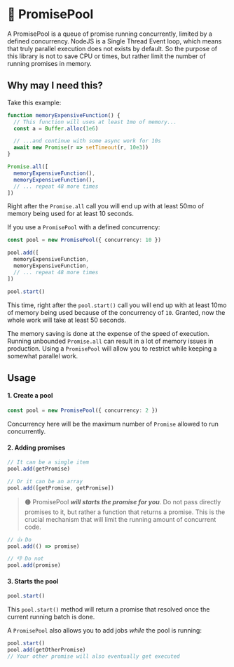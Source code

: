 🛁 PromisePool
===

A PromisePool is a queue of promise running concurrently, limited by a defined concurrency. NodeJS is a Single Thread Event loop, which means that truly parallel execution does not exists by default. So the purpose of this library is not to save CPU or times, but rather limit the number of running promises in memory.


## Why may I need this?

Take this example:

```ts
function memoryExpensiveFunction() {
  // This function will uses at least 1mo of memory...
  const a = Buffer.alloc(1e6)

  // ...and continue with some async work for 10s
  await new Promise(r => setTimeout(r, 10e3))
}

Promise.all([
  memoryExpensiveFunction(),
  memoryExpensiveFunction(),
  // ... repeat 48 more times
])
```

Right after the `Promise.all` call you will end up with at least 50mo of memory being used for at least 10 seconds.

If you use a `PromisePool` with a defined concurrency:

```ts
const pool = new PromisePool({ concurrency: 10 })

pool.add([
  memoryExpensiveFunction,
  memoryExpensiveFunction,
  // ... repeat 48 more times
])

pool.start()
```

This time, right after the `pool.start()` call you will end up with at least 10mo of memory being used because of the concurrency of `10`. Granted, now the whole work will take at least 50 seconds.

The memory saving is done at the expense of the speed of execution. Running unbounded `Promise.all` can result in a lot of memory issues in production. Using a `PromisePool` will allow you to restrict while keeping a somewhat parallel work.


## Usage


#### 1. Create a pool

```ts
const pool = new PromisePool({ concurrency: 2 })
```

Concurrency here will be the maximum number of `Promise` allowed to run concurrently.

#### 2. Adding promises

```ts
// It can be a single item
pool.add(getPromise)

// Or it can be an array
pool.add([getPromise, getPromise])
```

> 🟠 PromisePool __*will starts the promise for you*__. Do not pass directly promises to it, but rather a function that returns a promise. This is the crucial mechanism that will limit the running amount of concurrent code.

```ts
// 👍 Do
pool.add(() => promise)

// 👎 Do not
pool.add(promise)
```

#### 3. Starts the pool

```ts
pool.start()
```

This `pool.start()` method will return a promise that resolved once the current running batch is done.

A `PromisePool` also allows you to add jobs *while* the pool is running:

```ts
pool.start()
pool.add(getOtherPromise)
// Your other promise will also eventually get executed
```
